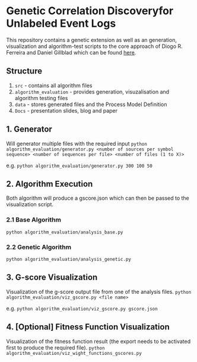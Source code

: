 # Genetic Correlation Discoveryfor Unlabeled Event Logs

This repository contains a genetic extension as well as an generation, visualization and algorithm-test scripts to the core approach of Diogo R. Ferreira and Daniel Gillblad which can be found [here](https://github.com/pscls/genetic-process-discovery/tree/master/src/base_files_original).


## Structure
1. `src` - contains all algorithm files
2. `algorithm_evaluation` - provides generation, visuzalisation and algorithm testing files
3. `data` - stores generated files and the Process Model Definition
4. `Docs` - presentation slides, blog and paper

## 1. Generator
Will generator multiple files with the required input 
```python algorithm_evaluation/generator.py <number of sources per symbol sequence> <number of sequences per file> <number of files (1 to X)>```

e.g. `python algorithm_evaluation/generator.py 300 100 50`

## 2. Algorithm Execution
Both algorithm will produce a gscore.json which can then be passed to the visualization script.

### 2.1 Base Algorithm
`python algorithm_evaluation/analysis_base.py`

### 2.2 Genetic Algorithm
`python algorithm_evaluation/analysis_genetic.py`

## 3. G-score Visualization
Visualization of the g-score output file from one of the analysis files.
`python algorithm_evaluation/viz_gscore.py <file name>`

e.g. `python algorithm_evaluation/viz_gscore.py gscore.json`

## 4. [Optional] Fitness Function Visualization
Visualization of the fitness function result (the export needs to be activated first to produce the required file).
`python algorithm_evaluation/viz_wight_functions_gscores.py`

